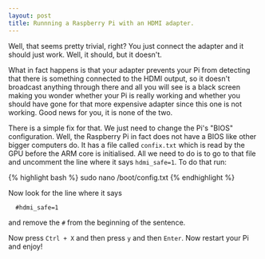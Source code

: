 ```yaml
---
layout: post
title: Runnning a Raspberry Pi with an HDMI adapter.
---
```

Well, that seems pretty trivial, right? You just connect the adapter and it
should just work. Well, it should, but it doesn't.

What in fact happens is that your adapter prevents your Pi from detecting that
there is something connected to the HDMI output, so it doesn't broadcast anything
through there and all you will see is a black screen making you wonder whether
your Pi is really working and whether you should have gone for that more expensive
adapter since this one is not working. Good news for you, it is none of the two.

There is a simple fix for that. We just need to change the Pi's "BIOS" configuration.
Well, the Raspberry Pi in fact does not have a BIOS like other bigger computers
do. It has a file called `confix.txt` which is read by the GPU before the ARM core
is initialised. All we need to do is to go to that file and uncomment the line
where it says `hdmi_safe=1`. To do that run:

{% highlight bash %}
sudo nano /boot/config.txt
{% endhighlight %}

Now look for the line where it says

      #hdmi_safe=1

and remove the `#` from the beginning of the sentence.

Now press `Ctrl + X` and then press `y` and then `Enter`. Now restart your Pi
and enjoy!

